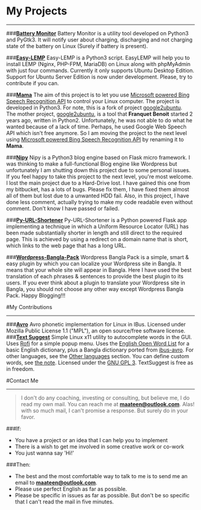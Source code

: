 # My Projects

----------

###**[Battery Monitor](http://lab.maateen.me/battery-monitor/)**
Battery Monitor is a utility tool developed on Python3 and PyGtk3. It will notify user about charging, discharging and not charging state of the battery on Linux (Surely if battery is present).

###**[Easy-LEMP](http://maateen.github.io/easy-lemp)**
Easy-LEMP is a Python3 script. EasyLEMP will help you to install LEMP (Nginx, PHP-FPM, MariaDB) on Linux along with phpMyAdmin with just four commands. Currently it only supports Ubuntu Desktop Edition. Support for Ubuntu Server Edition is now under development. Please, try to contribute if you can.

###**[Mama](http://lab.maateen.me/mama/)**
The aim of this project is to let you use [Microsoft powered Bing Speech Recognition API](https://www.microsoft.com/cognitive-services/en-us/speech-api) to control your Linux computer. The project is developed in Python3. For note, this is a fork of project [google2ubuntu](https://github.com/benoitfragit/google2ubuntu).  
The mother project, [google2ubuntu](https://github.com/benoitfragit/google2ubuntu), is a tool that **Franquet Benoit** started 2 years ago, written in Python2. Unfortunately, he was not able to do what he wanted because of a lack of time. Perhaps, he used Google Web Speech API which isn't free anymore. 
So I am moving the project to the next level using [Microsoft powered Bing Speech Recognition API](https://www.microsoft.com/cognitive-services/en-us/speech-api) by renaming it to **Mama**.

###**[Nipy](http://maateen.github.io/nipy)**
Nipy is a Python3 blog engine based on Flask micro framework. I was thinking to make a full-functional Blog engine like Wordpress but unfortunately I am shutting down this project due to some personal issues. If you feel happy to take this project to the next level, you're most welcome. I lost the main project due to a Hard-Drive lost. I have gained this one from my bitbucket, has a lots of bugs. Please fix them, I have fixed them almost all of them but lost due to a unwanted HDD fail. Also, in this project, I have done less comment, actually trying to make my code readable even without comment. Don't know I have passed or failed.

###**[Py-URL-Shortener](http://maateen.github.io/py-url-shortener)**
Py-URL-Shortener is a Python powered Flask app implementing a technique in which a Uniform Resource Locator (URL) has been made substantially shorter in length and still direct to the required page. This is achieved by using a redirect on a domain name that is short, which links to the web page that has a long URL.

###**[Wordpress-Bangla-Pack](http://maateen.github.io/wordpress-bangla-pack)**
Wordpress Bangla Pack is a simple, smart & easy plugin by which you can localize your Wordpress site in Bangla. It means that your whole site will appear in Bangla. Here I have used the best translation of each phrases & sentences to provide the best plugin to its users. If you ever think about a plugin to translate your Wordpress site in Bangla, you should not choose any other way except Wordpress Bangla Pack. Happy Blogging!!!

#My Contributions

----------

###**[Avro](https://github.com/maateen/avro)**
Avro phonetic implementation for Linux in IBus. Licensed under Mozilla Public License 1.1 ("MPL"), an open source/free software license.
###**[Text Suggest](https://github.com/maateen/TextSuggestBangla)**
Simple Linux x11 utility to autocomplete words in the GUI. Uses [Rofi](https://davedavenport.github.io/rofi/) for a simple popup menu. Uses the [English Open Word List](http://dreamsteep.com/projects/the-english-open-word-list.html) for a basic English dictionary, plus a Bangla dictionary ported from [ibus-avro](https:github.com/sarim/ibus-avro). For other languages, see the [Other languages](#other-languages) section. You can define custom words, see [the note](#custom-words). Licensed under the [GNU GPL 3](https://www.gnu.org/licenses/gpl.txt). TextSuggest is free as in freedom.

#Contact Me

----------

> I don't do any coaching, investing or consulting, but believe me, I do read my own mail. You can reach me at **[maateen@outlook.com](mailto:maateen@outlook.com)**. Alas! with so much mail, I can't promise a response. But surely do in your favor.

###If:

 - You have a project or an idea that I can help you to implement
 - There is a wish to get me involved in some creative work or co-work
 - You just wanna say 'Hi!'

###Then:

- The best and the most comfortable way to talk to me is to send me an email to **[maateen@outlook.com](mailto:maateen@outlook.com)**.
- Please use perfect English as far as possible.
- Please be specific in issues as far as possible. But don't be so specific that I can't read the mail in five minutes.
